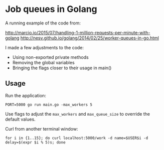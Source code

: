 # Job queues in Golang

A running example of the code from:

http://marcio.io/2015/07/handling-1-million-requests-per-minute-with-golang
http://nesv.github.io/golang/2014/02/25/worker-queues-in-go.html

I made a few adjustments to the code:

* Using non-exported private methods
* Removing the global variables
* Bringing the flags closer to their usage in main()

## Usage

Run the application:

```
PORT=5000 go run main.go -max_workers 5
```

Use flags to adjust the `max_workers` and `max_queue_size` to override the default values.

Curl from another terminal window:

```
for i in {1..15}; do curl localhost:5000/work -d name=$USER$i -d delay=$(expr $i % 5)s; done
```